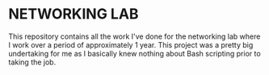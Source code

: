 # NETWORKING LAB
This repository contains all the work I've done for the networking lab where I work over a period of approximately 1 year. This project was a pretty big undertaking for me as I basically knew nothing about Bash scripting prior to taking the job.